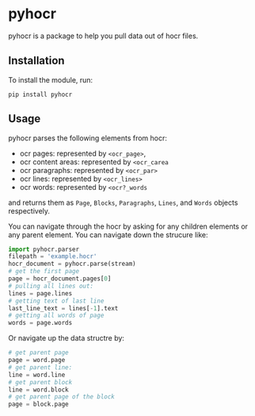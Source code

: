 # pyhocr

pyhocr is a package to help you pull data out of hocr files.

## Installation

To install the module, run:

`pip install pyhocr`

## Usage
pyhocr parses the following elements from hocr:
- ocr pages: represented by `<ocr_page>`,
- ocr content areas: represented by `<ocr_carea`
- ocr paragraphs: represented by `<ocr_par>`
- ocr lines: represented by `<ocr_lines>`
- ocr words: represented by `<ocr?_words`

and  returns them  as `Page`, `Blocks`, `Paragraphs`, `Lines`, and `Words` objects respectively.

You can navigate through the hocr by asking for any children elements or any parent element. You can navigate down the strucure like:
```python
import pyhocr.parser
filepath = 'example.hocr'
hocr_document = pyhocr.parse(stream)
# get the first page
page = hocr_document.pages[0]
# pulling all lines out:
lines = page.lines
# getting text of last line
last_line_text = lines[-1].text
# getting all words of page
words = page.words
```

Or navigate up the data structre by:
```python
# get parent page
page = word.page
# get parent line:
line = word.line
# get parent block
line = word.block
# get parent page of the block
page = block.page
```
